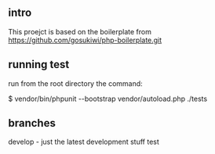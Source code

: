 ## intro 

This proejct is based on the boilerplate from
https://github.com/gosukiwi/php-boilerplate.git


## running test

run from the root directory the command:

 $ vendor/bin/phpunit --bootstrap vendor/autoload.php  ./tests
 



## branches

develop - just the latest development stuff
test